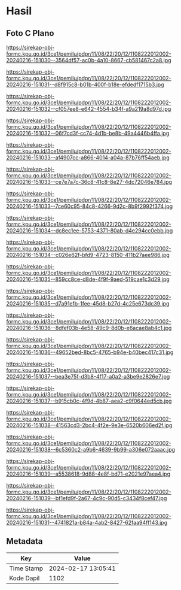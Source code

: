 # Hasil

## Foto C Plano

https://sirekap-obj-formc.kpu.go.id/3ce1/pemilu/pdpr/11/08/22/20/12/1108222012002-20240216-151030--3564df57-ac0b-4a10-8667-cb581467c2a8.jpg

https://sirekap-obj-formc.kpu.go.id/3ce1/pemilu/pdpr/11/08/22/20/12/1108222012002-20240216-151031--d8f915c8-b01b-400f-b18e-efdedf1715b3.jpg

https://sirekap-obj-formc.kpu.go.id/3ce1/pemilu/pdpr/11/08/22/20/12/1108222012002-20240216-151032--cf057ee8-e642-4554-b34f-a9a219a8d97d.jpg

https://sirekap-obj-formc.kpu.go.id/3ce1/pemilu/pdpr/11/08/22/20/12/1108222012002-20240216-151032--06f7cd3f-cc74-4d1b-be8b-49a4446b4ffa.jpg

https://sirekap-obj-formc.kpu.go.id/3ce1/pemilu/pdpr/11/08/22/20/12/1108222012002-20240216-151033--af4907cc-a866-4014-a04a-87b76ff54aeb.jpg

https://sirekap-obj-formc.kpu.go.id/3ce1/pemilu/pdpr/11/08/22/20/12/1108222012002-20240216-151033--ce7e7a7c-36c8-41c8-8e27-4dc72046e784.jpg

https://sirekap-obj-formc.kpu.go.id/3ce1/pemilu/pdpr/11/08/22/20/12/1108222012002-20240216-151033--7ce60c95-84c8-4266-9d2c-8b9f2992f374.jpg

https://sirekap-obj-formc.kpu.go.id/3ce1/pemilu/pdpr/11/08/22/20/12/1108222012002-20240216-151034--dc8ec1ee-5753-4371-80ab-d4e294cc0ebb.jpg

https://sirekap-obj-formc.kpu.go.id/3ce1/pemilu/pdpr/11/08/22/20/12/1108222012002-20240216-151034--c026e62f-bfd9-4723-8150-411b27aee986.jpg

https://sirekap-obj-formc.kpu.go.id/3ce1/pemilu/pdpr/11/08/22/20/12/1108222012002-20240216-151035--859cc8ce-d8de-4f9f-9aed-519cae1c3d29.jpg

https://sirekap-obj-formc.kpu.go.id/3ce1/pemilu/pdpr/11/08/22/20/12/1108222012002-20240216-151035--d7a91efb-1fee-45d8-b27d-4c25e673dc39.jpg

https://sirekap-obj-formc.kpu.go.id/3ce1/pemilu/pdpr/11/08/22/20/12/1108222012002-20240216-151036--8dfef03b-4e58-49c9-8d0b-e6acae8ab4c1.jpg

https://sirekap-obj-formc.kpu.go.id/3ce1/pemilu/pdpr/11/08/22/20/12/1108222012002-20240216-151036--49652bed-8bc5-4765-b94e-b40bec417c31.jpg

https://sirekap-obj-formc.kpu.go.id/3ce1/pemilu/pdpr/11/08/22/20/12/1108222012002-20240216-151037--bea3e75f-d3b8-4f17-a0a2-a3be9e2826e7.jpg

https://sirekap-obj-formc.kpu.go.id/3ce1/pemilu/pdpr/11/08/22/20/12/1108222012002-20240216-151037--b915cb0c-4f9d-4b87-aea2-c9f0644ed5cb.jpg

https://sirekap-obj-formc.kpu.go.id/3ce1/pemilu/pdpr/11/08/22/20/12/1108222012002-20240216-151038--41563cd3-2bc4-4f2e-9e3e-6520b606ed2f.jpg

https://sirekap-obj-formc.kpu.go.id/3ce1/pemilu/pdpr/11/08/22/20/12/1108222012002-20240216-151038--6c5360c2-a9b6-4639-9b99-a306e072aaac.jpg

https://sirekap-obj-formc.kpu.go.id/3ce1/pemilu/pdpr/11/08/22/20/12/1108222012002-20240216-151039--a5538618-9d88-4e8f-bd71-e2021e97aea4.jpg

https://sirekap-obj-formc.kpu.go.id/3ce1/pemilu/pdpr/11/08/22/20/12/1108222012002-20240216-151039--bf1efd9f-2a67-4c9c-90d5-c3434f8cef47.jpg

https://sirekap-obj-formc.kpu.go.id/3ce1/pemilu/pdpr/11/08/22/20/12/1108222012002-20240216-151031--4741821a-b84a-4ab2-8427-62faa94ff143.jpg


## Metadata

| Key        | Value               |
| ---------- | ------------------- |
| Time Stamp | 2024-02-17 13:05:41 |
| Kode Dapil | 1102                |



